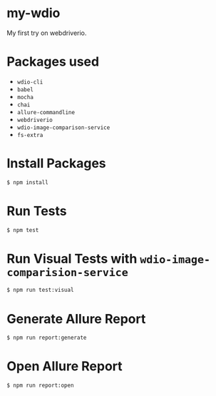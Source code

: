 # my-wdio

My first try on webdriverio.

# Packages used

- `wdio-cli`
- `babel`
- `mocha`
- `chai`
- `allure-commandline`
- `webdriverio`
- `wdio-image-comparison-service`
- `fs-extra`

# Install Packages

```bash
$ npm install
```

# Run Tests

```bash
$ npm test
```

# Run Visual Tests with `wdio-image-comparision-service`

```bash
$ npm run test:visual
```

# Generate Allure Report

```bash
$ npm run report:generate
```

# Open Allure Report

```bash
$ npm run report:open
```